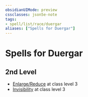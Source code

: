 ```yaml
---
obsidianUIMode: preview
cssclasses: json5e-note
tags:
- spell/list/race/duergar
aliases: ["Spells for Duergar"]
---
```

# Spells for Duergar

## 2nd Level

- [Enlarge/Reduce](enlarge-reduce "PHB") at class level 3
- [Invisibility](invisibility "PHB") at class level 3
